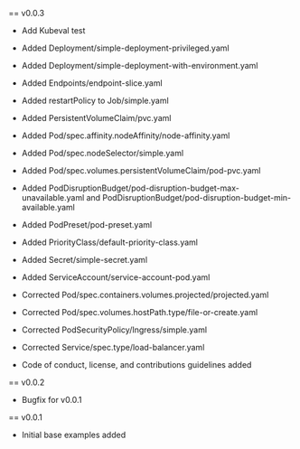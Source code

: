 == v0.0.3


- Add Kubeval test

- Added Deployment/simple-deployment-privileged.yaml

- Added Deployment/simple-deployment-with-environment.yaml

- Added Endpoints/endpoint-slice.yaml

- Added restartPolicy to Job/simple.yaml

- Added PersistentVolumeClaim/pvc.yaml

- Added Pod/spec.affinity.nodeAffinity/node-affinity.yaml

- Added Pod/spec.nodeSelector/simple.yaml

- Added Pod/spec.volumes.persistentVolumeClaim/pod-pvc.yaml

- Added PodDisruptionBudget/pod-disruption-budget-max-unavailable.yaml and PodDisruptionBudget/pod-disruption-budget-min-available.yaml

- Added PodPreset/pod-preset.yaml

- Added PriorityClass/default-priority-class.yaml

- Added Secret/simple-secret.yaml

- Added ServiceAccount/service-account-pod.yaml

- Corrected Pod/spec.containers.volumes.projected/projected.yaml

- Corrected Pod/spec.volumes.hostPath.type/file-or-create.yaml

- Corrected PodSecurityPolicy/Ingress/simple.yaml

- Corrected Service/spec.type/load-balancer.yaml


- Code of conduct, license, and contributions guidelines added

== v0.0.2

- Bugfix for v0.0.1

== v0.0.1

- Initial base examples added
